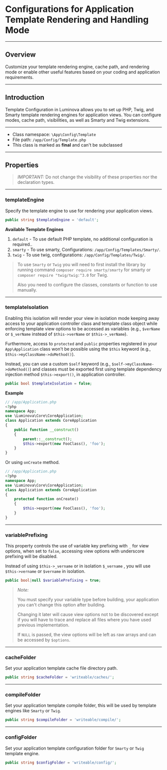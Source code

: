 # Configurations for Application Template Rendering and Handling Mode 

***

## Overview

Customize your template rendering engine,  cache path, and rendering mode or enable other useful features based on your coding and application requirements.

***

## Introduction

Template Configuration in Luminova allows you to set up PHP, Twig, and Smarty template rendering engines for application views. You can configure modes, cache path, visibilities, as well as Smarty and Twig extensions.

***

* Class namespace: `\App\Config\Template`
* File path: `/app/Config/Template.php`
* This class is marked as **final** and can't be subclassed

***
## Properties

> *IMPORTANT:* Do not change the visibility of these properties nor the declaration types.

***

### templateEngine

Specify the template engine to use for rendering your application views.

```php
public string $templateEngine = 'default';
```

**Available Template Engines**

1. `default` - To use default PHP template, no additional configuration is required..
2. `smarty` - To use smarty, Configurations: `/app/Config/Templates/Smarty/`.
3. `twig` - To use twig, configurations: `/app/Config/Templates/Twig/`.

> To use `Smarty` or `Twig` you will need to first install the library by running command `composer require smarty/smarty` for smarty or `composer require "twig/twig:^3.0` for Twig.
> 
> Also you need to configure the classes, constants or function to use manually.

***

### templateIsolation

Enabling this isolation will render your view in isolation mode keeping away access to your application controller class and template class object while enforcing template view options to be accessed as variables (e.g., `$verName` or `$_verName` instead of `$this->verName` or `$this->_verName`).

Furthermore, access to `protected` and `public` properties registered in your `App\Application` class won't be possible using the `$this` keyword (e.g., `$this->myClassName->doMethod()`). 

Instead, you can use a custom `$self` keyword (e.g., `$self->myClassName->doMethod()`) and classes must be exported first using template dependency injection method `$this->export()`,  in application controller.

```php
public bool $templateIsolation = false;
```

**Example**

```php
// /app/Application.php
<?php
namespace App;
use \Luminova\Core\CoreApplication;
class Application extends CoreApplication 
{
	public function __construct()
	{
	  	parent::__construct();
		$this->export(new FooClass(), 'foo');
	}
}
```
Or using `onCreate` method.

```php
// /app/Application.php
<?php
namespace App;
use \Luminova\Core\CoreApplication;
class Application extends CoreApplication 
{
	protected function onCreate()
	{
		$this->export(new FooClass(), 'foo');
	}
}
```

***

### variablePrefixing

This property controls the use of variable key prefixing with `_` for view options, when set to `false`, accessing view options with underscore prefixing will be disabled.

Instead of using `$this->_vername` or  in isolation `$_vername` , you will use `$this->vername` or `$vername` in isolation.

```php
public bool|null $variablePrefixing = true;
```

> *Note:*
> 
> You must specify your variable type before building, your application you can't change this option after building.
> 
> Changing it later will cause view options not to be discovered except if you will have to trace and replace all files where you have used previous implementation.
> 
> If `NULL` is passed, the view options will be left as raw arrays and can be accessed by `$options`.

***

### cacheFolder

Set your application template cache file directory path.

```php
public string $cacheFolder = 'writeable/caches/';
```

***

### compileFolder

Set your application template compile folder, this will be used by template engines like `Smarty` or `Twig`.

```php
public string $compileFolder = 'writeable/compile/';
```

***

### configFolder

Set your application template configuration folder for `Smarty` or `Twig` template engine.

```php
public string $configFolder = 'writeable/config/';
```